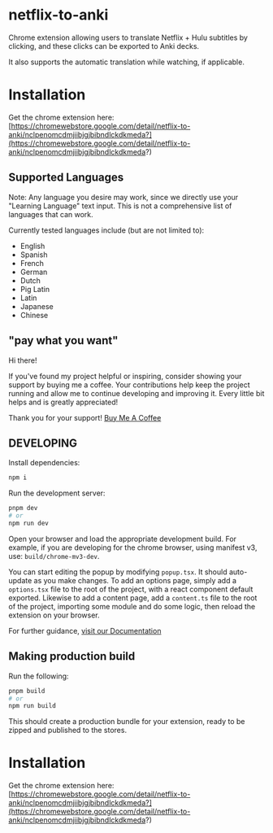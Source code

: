 # netflix-to-anki
Chrome extension allowing users to translate Netflix + Hulu subtitles by clicking, and these clicks can be exported to Anki decks.

It also supports the automatic translation while watching, if applicable.

# Installation

Get the chrome extension here:
[https://chromewebstore.google.com/detail/netflix-to-anki/nclpenomcdmjiibjgjbibndlckdkmeda?](https://chromewebstore.google.com/detail/netflix-to-anki/nclpenomcdmjiibjgjbibndlckdkmeda?)

## Supported Languages

Note: Any language you desire may work, since we directly use your "Learning Language" text input. This is not a comprehensive list of languages that can work.

Currently tested languages include (but are not limited to):
- English
- Spanish
- French
- German
- Dutch
- Pig Latin
- Latin
- Japanese
- Chinese

## "pay what you want"
Hi there!

If you've found my project helpful or inspiring, consider showing your support by buying me a coffee. Your contributions help keep the project running and allow me to continue developing and improving it. Every little bit helps and is greatly appreciated!

Thank you for your support!
[Buy Me A Coffee](https://buymeacoffee.com/demonlexe)

## DEVELOPING

Install dependencies:
```bash
npm i
```
Run the development server:
```bash
pnpm dev
# or
npm run dev
```

Open your browser and load the appropriate development build. For example, if you are developing for the chrome browser, using manifest v3, use: `build/chrome-mv3-dev`.

You can start editing the popup by modifying `popup.tsx`. It should auto-update as you make changes. To add an options page, simply add a `options.tsx` file to the root of the project, with a react component default exported. Likewise to add a content page, add a `content.ts` file to the root of the project, importing some module and do some logic, then reload the extension on your browser.

For further guidance, [visit our Documentation](https://docs.plasmo.com/)

## Making production build

Run the following:

```bash
pnpm build
# or
npm run build
```

This should create a production bundle for your extension, ready to be zipped and published to the stores.

# Installation

Get the chrome extension here:
[https://chromewebstore.google.com/detail/netflix-to-anki/nclpenomcdmjiibjgjbibndlckdkmeda?](https://chromewebstore.google.com/detail/netflix-to-anki/nclpenomcdmjiibjgjbibndlckdkmeda?)

